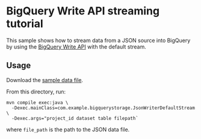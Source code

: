 # BigQuery Write API streaming tutorial

This sample shows how to stream data from a JSON source into BigQuery by using
the [BigQuery Write API](https://cloud.google.com/bigquery/docs/write-api) with
the default stream.

## Usage

Download the
[sample data file](https://storage.googleapis.com/cloud-samples-data/bigquery/tutorials/github.json).

From this directory, run:

```
mvn compile exec:java \
  -Dexec.mainClass=com.example.bigquerystorage.JsonWriterDefaultStream \
  -Dexec.args="project_id dataset table filepath`
```

where `file_path` is the path to the JSON data file.

